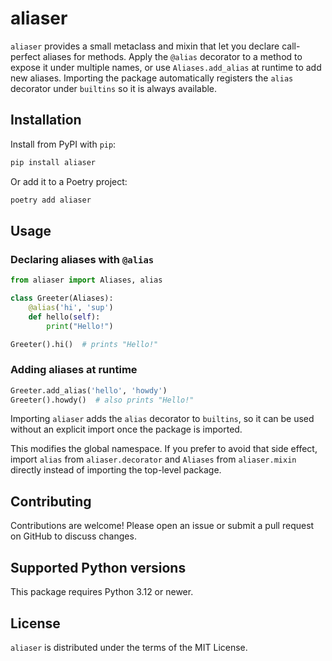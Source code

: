 # aliaser

`aliaser` provides a small metaclass and mixin that let you declare call-perfect
aliases for methods. Apply the `@alias` decorator to a method to expose it under
multiple names, or use `Aliases.add_alias` at runtime to add new aliases.
Importing the package automatically registers the `alias` decorator under
`builtins` so it is always available.

## Installation

Install from PyPI with `pip`:

```bash
pip install aliaser
```

Or add it to a Poetry project:

```bash
poetry add aliaser
```

## Usage

### Declaring aliases with `@alias`

```python
from aliaser import Aliases, alias

class Greeter(Aliases):
    @alias('hi', 'sup')
    def hello(self):
        print("Hello!")

Greeter().hi()  # prints "Hello!"
```

### Adding aliases at runtime

```python
Greeter.add_alias('hello', 'howdy')
Greeter().howdy()  # also prints "Hello!"
```

Importing `aliaser` adds the `alias` decorator to `builtins`, so it can be used
without an explicit import once the package is imported.

This modifies the global namespace. If you prefer to avoid that side effect,
import `alias` from `aliaser.decorator` and `Aliases` from `aliaser.mixin`
directly instead of importing the top-level package.

## Contributing

Contributions are welcome! Please open an issue or submit a pull request on
GitHub to discuss changes.

## Supported Python versions

This package requires Python 3.12 or newer.

## License

`aliaser` is distributed under the terms of the MIT License.

